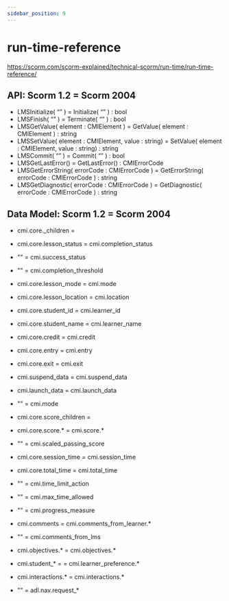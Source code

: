 ```yaml
---
sidebar_position: 9
---
```


run-time-reference
===

https://scorm.com/scorm-explained/technical-scorm/run-time/run-time-reference/

## API: Scorm 1.2 = Scorm 2004
 
- LMSInitialize( “” ) = Initialize( “” ) : bool
- LMSFinish( “” ) = Terminate( “” ) : bool 
- LMSGetValue( element : CMIElement ) = GetValue( element : CMIElement ) : string
- LMSSetValue( element : CMIElement, value : string) = SetValue( element : CMIElement, value : string) : string 
- LMSCommit( “” ) = Commit( “” ) : bool 
- LMSGetLastError() = GetLastError() : CMIErrorCode
- LMSGetErrorString( errorCode : CMIErrorCode ) = GetErrorString( errorCode : CMIErrorCode ) : string
- LMSGetDiagnostic( errorCode : CMIErrorCode ) = GetDiagnostic( errorCode : CMIErrorCode ) : string 

## Data Model: Scorm 1.2 = Scorm 2004

- cmi.core._children = 

- cmi.core.lesson_status = cmi.completion_status
- "" = cmi.success_status
- "" = cmi.completion_threshold 
- cmi.core.lesson_mode = cmi.mode 
- cmi.core.lesson_location = cmi.location

- cmi.core.student_id = cmi.learner_id
- cmi.core.student_name = cmi.learner_name

- cmi.core.credit = cmi.credit
- cmi.core.entry = cmi.entry 
- cmi.core.exit = cmi.exit 
- cmi.suspend_data = cmi.suspend_data 
- cmi.launch_data = cmi.launch_data
- "" = cmi.mode 

- cmi.core.score_children = 
- cmi.core.score.* = cmi.score.*
- "" = cmi.scaled_passing_score 

- cmi.core.session_time = cmi.session_time
- cmi.core.total_time = cmi.total_time
- "" = cmi.time_limit_action
- "" = cmi.max_time_allowed

- "" = cmi.progress_measure

- cmi.comments = cmi.comments_from_learner.*
- "" = cmi.comments_from_lms

- cmi.objectives.* = cmi.objectives.*

- cmi.student_* = = cmi.learner_preference.*

- cmi.interactions.* = cmi.interactions.*

- "" = adl.nav.request_*

